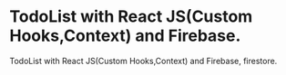 # TodoList with React JS(Custom Hooks,Context) and Firebase.
 
 TodoList with React JS(Custom Hooks,Context) and Firebase, firestore.
 
 
 
 
 
  
    
     
 
 
